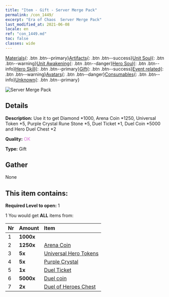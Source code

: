 ```yaml
---
title: "Item - Gift - Server Merge Pack"
permalink: /con_1449/
excerpt: "Era of Chaos  Server Merge Pack"
last_modified_at: 2021-06-08
locale: en
ref: "con_1449.md"
toc: false
classes: wide
---
```

 [Materials](/Items/){: .btn .btn--primary}[Artifacts](/Items/Artifacts/){: .btn .btn--success}[Unit Soul](/Items/UnitSoul/){: .btn .btn--warning}[Unit Awakening](/Items/UnitAwakening/){: .btn .btn--danger}[Hero Soul](/Items/HeroSoul/){: .btn .btn--info}[Hero Skill](/Items/HeroSkill/){: .btn .btn--primary}[Gift](/Items/Gift/){: .btn .btn--success}[Event related](/Items/Events/){: .btn .btn--warning}[Avatars](/Items/Avatars/){: .btn .btn--danger}[Consumables](/Items/Consumables/){: .btn .btn--info}[Unknown](/Items/Unknown/){: .btn .btn--primary}

 ![Server Merge Pack](/images/t/i_907063.png)

## Details
 **Description:** Use it to get Diamond *1000, Arena Coin *1250, Universal Token *5, Purple Crystal Rune Stone *5, Duel Ticket *1, Duel Coin *5000 and Hero Duel Chest *2

 **Quality:** <span style="color: #DA70D6">OK</span>

 **Type:** Gift

## Gather

  None

## This item contains:

 **Required Level to open:** 1

 1 You would get **ALL** items  from:

  | Nr | Amount |     Item    |
  |:---|:-------|:------------|
  | 1 |  **1000x** | <i class="fas fa-gem"/> |  | 
  | 2 |  **1250x** | [Arena Coin](/Items/con_903/) |  | 
  | 3 |  **5x** | [Universal Hero Tokens](/Items/her_358/) |  | 
  | 4 |  **5x** | [Purple Crystal](/Items/con_720/) |  | 
  | 5 |  **1x** | [Duel Ticket](/Items/con_784/) |  | 
  | 6 |  **5000x** | [Duel coin](/Items/con_907/) |  | 
  | 7 |  **2x** | [Duel of Heroes Chest](/Items/con_1008/) |  | 
